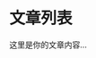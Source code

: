 <!-- index.md -->
<script setup>
import { useData } from 'vitepress'

const { site } = useData()
</script>

<HeroHeader 
  title="我的博客"
  description="分享技术与生活"
  backgroundImage="/hero-bg.jpg"
/>

# 文章列表

这里是你的文章内容...
